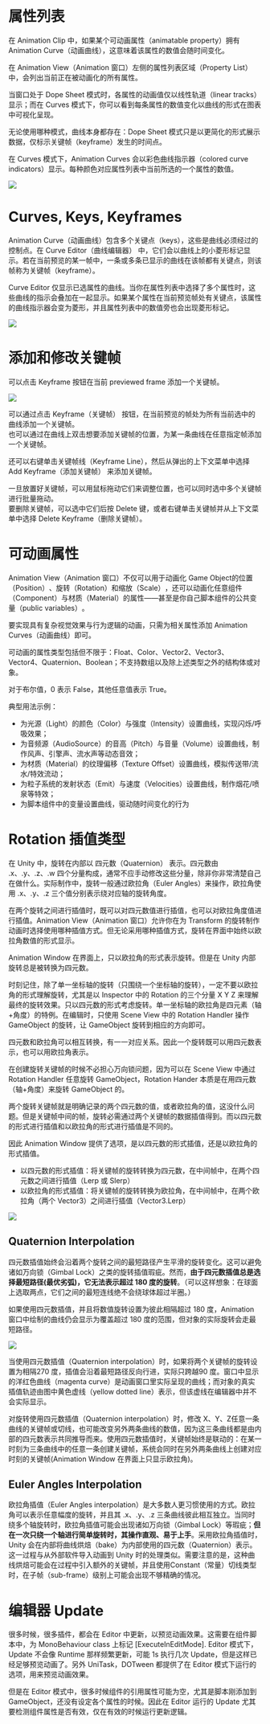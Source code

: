 # 属性列表

在 Animation Clip 中，如果某个可动画属性（animatable property）拥有 Animation Curve（动画曲线），这意味着该属性的数值会随时间变化。

在 Animation View（Animation 窗口）左侧的属性列表区域（Property List）中，会列出当前正在被动画化的所有属性。

当窗口处于 Dope Sheet 模式时，各属性的动画值仅以线性轨道（linear tracks）显示；而在 Curves 模式下，你可以看到每条属性的数值变化以曲线的形式在图表中可视化呈现。

无论使用哪种模式，曲线本身都存在：Dope Sheet 模式只是以更简化的形式展示数据，仅标示关键帧（keyframe）发生的时间点。

在 Curves 模式下，Animation Curves 会以彩色曲线指示器（colored curve indicators）显示。每种颜色对应属性列表中当前所选的一个属性的数值。

![](Images/AnimationEditorBouncingCube.gif)

# Curves, Keys, Keyframes

Animation Curve（动画曲线）包含多个关键点（keys），这些是曲线必须经过的控制点。在 Curve Editor（曲线编辑器） 中，它们会以曲线上的小菱形标记显示。若在当前预览的某一帧中，一条或多条已显示的曲线在该帧都有关键点，则该帧称为关键帧（keyframe）。

Curve Editor 仅显示已选属性的曲线。当你在属性列表中选择了多个属性时，这些曲线的指示会叠加在一起显示。如果某个属性在当前预览帧处有关键点，该属性的曲线指示器会变为菱形，并且属性列表中的数值旁也会出现菱形标记。

![](Images/AnimationWindowMultipleCurves.png)

# 添加和修改关键帧

可以点击 Keyframe 按钮在当前 previewed frame 添加一个关键帧。

![](Images/AnimationEditorAddKeyframeButton.png)

可以通过点击 Keyframe（关键帧） 按钮，在当前预览的帧处为所有当前选中的曲线添加一个关键帧。  
也可以通过在曲线上双击想要添加关键帧的位置，为某一条曲线在任意指定帧添加一个关键帧。  

还可以右键单击关键帧线（Keyframe Line），然后从弹出的上下文菜单中选择 Add Keyframe（添加关键帧） 来添加关键帧。  

一旦放置好关键帧，可以用鼠标拖动它们来调整位置，也可以同时选中多个关键帧进行批量拖动。  
要删除关键帧，可以选中它们后按 Delete 键，或者右键单击关键帧并从上下文菜单中选择 Delete Keyframe（删除关键帧）。

# 可动画属性


​​Animation View（Animation 窗口）​​不仅可以用于动画化 ​​Game Object​​ 的​​位置（Position）​​、​​旋转（Rotation）​​和​​缩放（Scale）​​，还可以动画化​​任意组件（Component）​​与​​材质（Material）​​的属性——甚至是你自己脚本组件的​​公共变量（public variables）​​。

要实现具有复杂视觉效果与行为逻辑的动画，只需为相关属性​​添加 Animation Curves（动画曲线）​​即可。

可动画的属性类型包括但不限于：​​Float、Color、Vector2、Vector3、Vector4、Quaternion、Boolean​​；不支持​​数组​​以及除上述类型之外的​​结构体或对象​​。

对于​​布尔值​​，​​0​​ 表示 ​​False​​，其他任意值表示 ​​True​​。

典型用法示例：

- 为​​光源（Light）​​的​​颜色（Color）​​与​​强度（Intensity）​​设置曲线，实现​​闪烁/呼吸​​效果；
- 为​​音频源（AudioSource）​​的​​音高（Pitch）​​与​​音量（Volume）​​设置曲线，制作​​风声、引擎声、流水声​​等动态音效；
- 为​​材质（Material）​​的​​纹理偏移（Texture Offset）​​设置曲线，模拟​​传送带/流水/特效流动​​；
- 为​​粒子系统​​的​​发射状态（Emit）​​与​​速度（Velocities）​​设置曲线，制作​​烟花/喷泉​​等特效；
- 为​​脚本组件​​中的变量设置曲线，驱动​​随时间变化的行为

# Rotation 插值类型

在 Unity 中，旋转在内部以 四元数（Quaternion） 表示。四元数由 .x、.y、.z、.w 四个分量构成，通常不应手动修改这些分量，除非你非常清楚自己在做什么。实际制作中，旋转一般通过欧拉角（Euler Angles）来操作，欧拉角使用 .x、.y、.z 三个值分别表示绕对应轴的旋转角度。

在两个旋转之间进行插值时，既可以对四元数值进行插值，也可以对欧拉角度值进行插值。Animation View（Animation 窗口）允许你在为 Transform 的旋转制作动画时选择使用哪种插值方式。但无论采用哪种插值方式，旋转在界面中始终以欧拉角数值的形式显示。

Animation Window 在界面上，只以欧拉角的形式表示旋转。但是在 Unity 内部旋转总是被转换为四元数。

时刻记住，除了单一坐标轴的旋转（只围绕一个坐标轴的旋转），一定不要以欧拉角的形式理解旋转，尤其是以 Inspector 中的 Rotation 的三个分量 X Y Z 来理解最终的旋转效果。只以四元数的形式考虑旋转。单一坐标轴的欧拉角是四元素（轴+角度）的特例。在编辑时，只使用 Scene View 中的 Rotation Handler 操作 GameObject 的旋转，让 GameObject 旋转到相应的方向即可。

四元数和欧拉角可以相互转换，有一一对应关系。因此一个旋转既可以用四元数表示，也可以用欧拉角表示。

在创建旋转关键帧的时候不必担心万向锁问题，因为可以在 Scene View 中通过 Rotation Handler 任意旋转 GameObject，Rotation Hander 本质是在用四元数（轴+角度）来旋转 GameObject 的。

两个旋转关键帧就是明确记录的两个四元数的值，或者欧拉角的值，这没什么问题。但是关键帧中间的帧，旋转必需通过两个关键帧的数据插值得到。而以四元数的形式进行插值和以欧拉角的形式进行插值是不同的。

因此 Animation Window 提供了选项，是以四元数的形式插值，还是以欧拉角的形式插值。

- 以四元数的形式插值：将关键帧的旋转转换为四元数，在中间帧中，在两个四元数之间进行插值（Lerp 或 Slerp）
- 以欧拉角的形式插值：将关键帧的旋转转换为欧拉角，在中间帧中，在两个欧拉角（两个 Vector3）之间进行插值（Vector3.Lerp）

![](Images/AnimationEditorQuaternionInterpolationMenu.png)

## Quaternion Interpolation

四元数插值始终会沿着两个旋转之间的最短路径产生平滑的旋转变化。这可以避免诸如万向锁（Gimbal Lock）之类的旋转插值瑕疵。然而，**由于四元数插值总是选择最短路径(最优劣弧)，它无法表示超过 180 度的旋转**。（可以这样想象：在球面上选取两点，它们之间的最短连线绝不会绕球体超过半圈。）

如果使用四元数插值，并且将数值旋转设置为彼此相隔超过 180 度，Animation 窗口中绘制的曲线仍会显示为覆盖超过 180 度的范围，但对象的实际旋转会走最短路径。

![](Images/AnimationEditorQuaternionInterpolation.png)

当使用​​四元数插值（Quaternion interpolation）​​时，如果将两个关键帧的旋转设置为相隔​​270 度​​，插值会沿着最短路径反向行进，实际只跨越​​90 度​​。窗口中显示的​​洋红色曲线（magenta curve）​​是动画窗口里实际呈现的曲线；而对象的真实插值轨迹由图中​​黄色虚线（yellow dotted line）​​表示，但该虚线在编辑器中并不会实际显示。

对旋转使用​​四元数插值（Quaternion interpolation）​​时，修改 ​​X、Y、Z​​ 任意一条曲线的​​关键帧​​或​​切线​​，也可能改变另外两条曲线的数值，因为这三条曲线都是由内部的​​四元数表示​​共同推导而来。使用四元数插值时，关键帧始终是​​联动​​的：在某一时刻为三条曲线中的任意一条创建关键帧，系统会同时在另外两条曲线上创建对应时刻的关键帧(Animation Window 在界面上只显示欧拉角)。

## Euler Angles Interpolation

欧拉角插值（Euler Angles interpolation）是大多数人更习惯使用的方式。欧拉角可以表示任意幅度的旋转，并且其 .x、.y、.z 三条曲线彼此相互独立。当同时绕多个轴旋转时，欧拉角插值可能会出现诸如万向锁（Gimbal Lock）等瑕疵；**但在一次只绕一个轴进行简单旋转时，其操作直观、易于上手**。采用欧拉角插值时，Unity 会在内部将曲线烘焙（bake）为内部使用的四元数（Quaternion）表示。这一过程与从外部软件导入动画到 Unity 时的处理类似。需要注意的是，这种曲线烘焙可能会在过程中引入额外的关键帧，并且使用Constant（常量）切线类型时，在子帧（sub-frame）级别上可能会出现不够精确的情况。

# 编辑器 Update

很多时候，很多插件，都会在 Editor 中更新，以预览动画效果。这需要在组件脚本中，为 MonoBehaviour class 上标记 [ExecuteInEditMode]. Editor 模式下，Update 不会像 Runtime 那样频繁更新，可能 1s 执行几次 Update，但是这样已经足够预览动画了。另外 UniTask，DOTween 都提供了在 Editor 模式下运行的选项，用来预览动画效果。

但是在 Editor 模式中，很多时候组件的引用属性可能为空，尤其是脚本刚添加到 GameObject，还没有设定各个属性的时候。因此在 Editor 运行的 Update 尤其要检测组件属性是否有效，仅在有效的时候运行更新逻辑。
